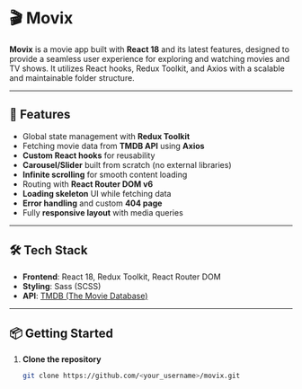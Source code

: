 # 🎬 Movix

**Movix** is a movie app built with **React 18** and its latest features, designed to provide a seamless user experience for exploring and watching movies and TV shows. It utilizes React hooks, Redux Toolkit, and Axios with a scalable and maintainable folder structure.

---

## 🚀 Features

- Global state management with **Redux Toolkit**
- Fetching movie data from **TMDB API** using **Axios**
- **Custom React hooks** for reusability
- **Carousel/Slider** built from scratch (no external libraries)
- **Infinite scrolling** for smooth content loading
- Routing with **React Router DOM v6**
- **Loading skeleton** UI while fetching data
- **Error handling** and custom **404 page**
- Fully **responsive layout** with media queries

---

## 🛠️ Tech Stack

- **Frontend**: React 18, Redux Toolkit, React Router DOM
- **Styling**: Sass (SCSS)
- **API**: [TMDB (The Movie Database)](https://www.themoviedb.org/documentation/api)

---

## 📦 Getting Started

1. **Clone the repository**
   ```bash
   git clone https://github.com/<your_username>/movix.git

